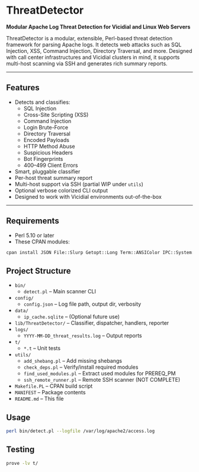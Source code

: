 # ThreatDetector

**Modular Apache Log Threat Detection for Vicidial and Linux Web Servers**

ThreatDetector is a modular, extensible, Perl-based threat detection framework for parsing Apache logs. It detects web attacks such as SQL Injection, XSS, Command Injection, Directory Traversal, and more. Designed with call center infrastructures and Vicidial clusters in mind, it supports multi-host scanning via SSH and generates rich summary reports.

---

## Features

- Detects and classifies:
  - SQL Injection
  - Cross-Site Scripting (XSS)
  - Command Injection
  - Login Brute-Force
  - Directory Traversal
  - Encoded Payloads
  - HTTP Method Abuse
  - Suspicious Headers
  - Bot Fingerprints
  - 400–499 Client Errors
- Smart, pluggable classifier
- Per-host threat summary report
- Multi-host support via SSH (partial WIP under `utils`)
- Optional verbose colorized CLI output
- Designed to work with Vicidial environments out-of-the-box

---

## Requirements

- Perl 5.10 or later
- These CPAN modules:

```bash
cpan install JSON File::Slurp Getopt::Long Term::ANSIColor IPC::System::Simple
```

## Project Structure

- `bin/`
  - `detect.pl` – Main scanner CLI
- `config/`
  - `config.json` – Log file path, output dir, verbosity
- `data/`
  - `ip_cache.sqlite` – (Optional future use)
- `lib/ThreatDetector/` – Classifier, dispatcher, handlers, reporter
- `logs/`
  - `YYYY-MM-DD_threat_results.log` – Output reports
- `t/`
  - `*.t` – Unit tests
- `utils/`
  - `add_shebang.pl` – Add missing shebangs
  - `check_deps.pl` – Verify/install required modules
  - `find_used_modules.pl` – Extract used modules for PREREQ_PM
  - `ssh_remote_runner.pl` – Remote SSH scanner (NOT COMPLETE)
- `Makefile.PL` – CPAN build script
- `MANIFEST` – Package contents
- `README.md` – This file

## Usage

```bash
perl bin/detect.pl --logfile /var/log/apache2/access.log
```

## Testing

```bash
prove -lv t/
```
